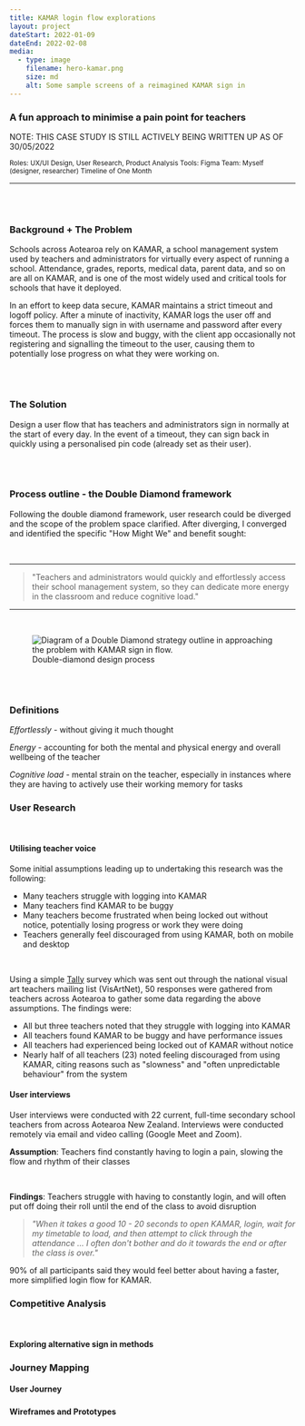 ```yaml
---
title: KAMAR login flow explorations
layout: project
dateStart: 2022-01-09
dateEnd: 2022-02-08
media:
  - type: image
    filename: hero-kamar.png
    size: md
    alt: Some sample screens of a reimagined KAMAR sign in
---
```


<h3>A fun approach to minimise a pain point for teachers</h3>

NOTE: THIS CASE STUDY IS STILL ACTIVELY BEING WRITTEN UP AS OF 30/05/2022

<small>Roles: UX/UI Design, User Research, Product Analysis
Tools: Figma
Team: Myself (designer, researcher)
Timeline of One Month</small>

---
<br><br>

<h3>Background + The Problem </h3>

Schools across Aotearoa rely on KAMAR, a school management system used by teachers and administrators for virtually every aspect of running a school. Attendance, grades, reports, medical data, parent data, and so on are all on KAMAR, and is one of the most widely used and critical tools for schools that have it deployed.

In an effort to keep data secure, KAMAR maintains a strict timeout and logoff policy. After a minute of inactivity, KAMAR logs the user off and forces them to manually sign in with username and password after every timeout. The process is slow and buggy, with the client app occasionally not registering and signalling the timeout to the user, causing them to potentially lose progress on what they were working on.

<br><br>

<h3>The Solution </h3>

Design a user flow that has teachers and administrators sign in normally at the start of every day. In the event of a timeout, they can sign back in quickly using a personalised pin code (already set as their user).

<br><br>

<h3>Process outline - the Double Diamond framework</h3>

Following the double diamond framework, user research could be diverged and the scope of the problem space clarified. After diverging, I converged and identified the specific "How Might We" and benefit sought:

<br>

---

> "Teachers and administrators would quickly and effortlessly access their school management system, so they can dedicate more energy in the classroom and reduce cognitive load."

---

<br>

<figure>
<img src="/media/DD.png" alt="Diagram of a Double Diamond strategy outline in approaching the problem with KAMAR sign in flow."/>
<figcaption>Double-diamond design process</figcaption>
</figure>

<br><br>

<h3>Definitions </h3>

*Effortlessly* - without giving it much thought 

*Energy* - accounting for both the mental and physical energy and overall wellbeing of the teacher

*Cognitive load* - mental strain on the teacher, especially in instances where they are having to actively use their working memory for tasks

<h3>User Research</h3><br>
<h4>Utilising teacher voice</h4>

Some initial assumptions leading up to undertaking this research was the following:

- Many teachers struggle with logging into KAMAR
- Many teachers find KAMAR to be buggy
- Many teachers become frustrated when being locked out without notice, potentially losing progress or work they were doing
- Teachers generally feel discouraged from using KAMAR, both on mobile and desktop

<br/>

Using a simple [Tally](https://tally.so) survey which was sent out through the national visual art teachers mailing list (VisArtNet), 50 responses were gathered from teachers across Aotearoa to gather some data regarding the above assumptions. The findings were:

- All but three teachers noted that they struggle with logging into KAMAR
- All teachers found KAMAR to be buggy and have performance issues
- All teachers had experienced being locked out of KAMAR without notice
- Nearly half of all teachers (23) noted feeling discouraged from using KAMAR, citing reasons such as "slowness" and "often unpredictable behaviour" from the system

<h4>User interviews</h4>

User interviews were conducted with 22 current, full-time secondary school teachers from across Aotearoa New Zealand. Interviews were conducted remotely via email and video calling (Google Meet and Zoom).

**Assumption**: Teachers find constantly having to login a pain, slowing the flow and rhythm of their classes

<br>

**Findings**: Teachers struggle with having to constantly login, and will often put off doing their roll until the end of the class to avoid disruption

> *"When it takes a good 10 - 20 seconds to open KAMAR, login, wait for my timetable to load, and then attempt to click through the attendance ... I often don't bother and do it towards the end or after the class is over."*

90% of all participants said they would feel better about having a faster, more simplified login flow for KAMAR.

<h3>Competitive Analysis</h3><br>
<h4>Exploring alternative sign in methods</h4>

<h3>Journey Mapping</h3>
<h4>User Journey</h4>

<h3></h3>
<h4>Wireframes and Prototypes</h4>



